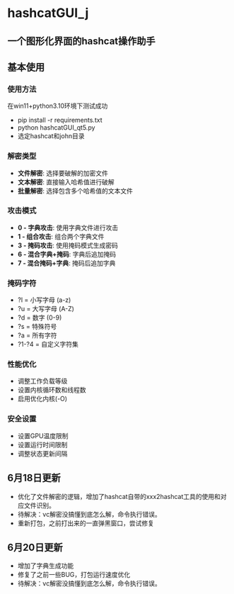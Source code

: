 # hashcatGUI_j
## 一个图形化界面的hashcat操作助手

## 基本使用

### 使用方法
在win11+python3.10环境下测试成功
- pip install -r requirements.txt
- python hashcatGUI_qt5.py
- 选定hashcat和john目录

### 解密类型
- **文件解密**: 选择要破解的加密文件
- **文本解密**: 直接输入哈希值进行破解
- **批量解密**: 选择包含多个哈希值的文本文件

### 攻击模式
- **0 - 字典攻击**: 使用字典文件进行攻击
- **1 - 组合攻击**: 组合两个字典文件
- **3 - 掩码攻击**: 使用掩码模式生成密码
- **6 - 混合字典+掩码**: 字典后追加掩码
- **7 - 混合掩码+字典**: 掩码后追加字典

### 掩码字符
- ?l = 小写字母 (a-z)
- ?u = 大写字母 (A-Z)
- ?d = 数字 (0-9)
- ?s = 特殊符号
- ?a = 所有字符
- ?1-?4 = 自定义字符集

### 性能优化
- 调整工作负载等级
- 设置内核循环数和线程数
- 启用优化内核(-O)

### 安全设置
- 设置GPU温度限制
- 设置运行时间限制
- 调整状态更新间隔

## 6月18日更新
- 优化了文件解密的逻辑，增加了hashcat自带的xxx2hashcat工具的使用和对应文件识别。
- 待解决：vc解密没搞懂到底怎么解，命令执行错误。
- 重新打包，之前打出来的一直弹黑窗口，尝试修复

## 6月20日更新
- 增加了字典生成功能
- 修复了之前一些BUG，打包运行速度优化
- 待解决：vc解密没搞懂到底怎么解，命令执行错误。
